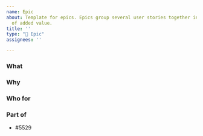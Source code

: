 ```yaml
---
name: Epic
about: Template for epics. Epics group several user stories together into a main piece
  of added value.
title: ''
type: "🎯 Epic"
assignees: ''

---
```


### What
<!-- 
- You can use bullets
- [ ] or tasks
 -->
### Why
<!-- 
- Why it's important
 -->

### Who for

### Part of
- #5529 <!-- Please remplace 525 by the most specific parent issue possible -->
